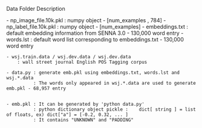 
Data Folder Description

<Mnist Example>
	- np_image_file.10k.pkl : numpy object - [num_examples , 784]
	- np_label_file.10k.pkl : numpy object - [num_examples]

<POS Tagging Example>
	- embeddings.txt : default embedding information from SENNA 3.0  - 130,000 word entry
	- words.lst      : default word list corresponding to embeddings.txt - 130,000 word entry


	- wsj.train.data / wsj.dev.data / wsj.dev.data 
		: wall street journal English POS Tagging corpus

	- data.py : generate emb.pkl using embeddings.txt, words.lst and wsj.*.data
			  : The words only appeared in wsj.*.data are used to generate emb.pkl - 68,957 entry


	- emb.pkl : It can be generated by 'python data.py' 
			  : python dictionary object pickle :    dict[ string ] = list of floats, ex) dict["a"] = [-0.2, 0.32, ... ]
			  : It contains "UNKNOWN" and "PADDING"